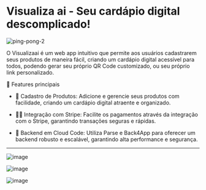 # Visualiza ai - Seu cardápio digital descomplicado!

![ping-pong-2](https://github.com/4lysson-a/visualizaai/assets/26152669/8a613c9f-5fec-44db-82d4-241e5160125e)

O Visualizaai é um web app intuitivo que permite aos usuários cadastrarem seus produtos de maneira fácil, criando um cardápio digital acessível para todos, podendo gerar seu próprio QR Code customizado, ou seu próprio link personalizado.

🤩 Features principais

- 🧐 Cadastro de Produtos: Adicione e gerencie seus produtos com facilidade, criando um cardápio digital atraente e organizado.

- 👨‍💻 Integração com Stripe: Facilite os pagamentos através da integração com o Stripe, garantindo transações seguras e rápidas.

- 🧠 Backend em Cloud Code: Utiliza Parse e Back4App para oferecer um backend robusto e escalável, garantindo alta performance e segurança.

---

![image](https://github.com/4lysson-a/visualizaai/assets/26152669/3611fbd9-1bc1-4059-aca1-1b867797a89c)

![image](https://github.com/4lysson-a/visualizaai/assets/26152669/5bc1fa52-d6c3-4400-b81e-4c2d05296840)

![image](https://github.com/4lysson-a/visualizaai/assets/26152669/b17657c9-02b7-461a-8d4a-50ebaa73259d)
